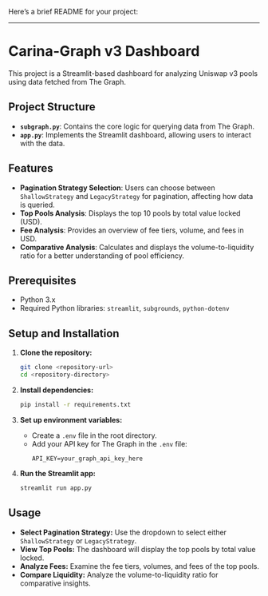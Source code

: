 Here’s a brief README for your project:

---

# Carina-Graph v3 Dashboard

This project is a Streamlit-based dashboard for analyzing Uniswap v3 pools using data fetched from The Graph.

## Project Structure

- **`subgraph.py`**: Contains the core logic for querying data from The Graph.
- **`app.py`**: Implements the Streamlit dashboard, allowing users to interact with the data.

## Features

- **Pagination Strategy Selection**: Users can choose between `ShallowStrategy` and `LegacyStrategy` for pagination, affecting how data is queried.
- **Top Pools Analysis**: Displays the top 10 pools by total value locked (USD).
- **Fee Analysis**: Provides an overview of fee tiers, volume, and fees in USD.
- **Comparative Analysis**: Calculates and displays the volume-to-liquidity ratio for a better understanding of pool efficiency.

## Prerequisites

- Python 3.x
- Required Python libraries: `streamlit`, `subgrounds`, `python-dotenv`

## Setup and Installation

1. **Clone the repository:**
   ```bash
   git clone <repository-url>
   cd <repository-directory>
   ```

2. **Install dependencies:**
   ```bash
   pip install -r requirements.txt
   ```

3. **Set up environment variables:**
   - Create a `.env` file in the root directory.
   - Add your API key for The Graph in the `.env` file:
     ```
     API_KEY=your_graph_api_key_here
     ```

4. **Run the Streamlit app:**
   ```bash
   streamlit run app.py
   ```

## Usage

- **Select Pagination Strategy:** Use the dropdown to select either `ShallowStrategy` or `LegacyStrategy`.
- **View Top Pools:** The dashboard will display the top pools by total value locked.
- **Analyze Fees:** Examine the fee tiers, volumes, and fees of the top pools.
- **Compare Liquidity:** Analyze the volume-to-liquidity ratio for comparative insights.
